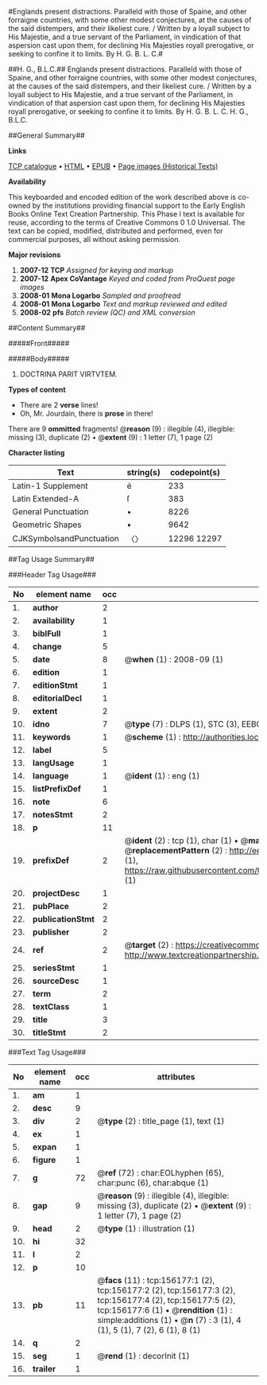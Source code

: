 #Englands present distractions. Paralleld with those of Spaine, and other forraigne countries, with some other modest conjectures, at the causes of the said distempers, and their likeliest cure. / Written by a loyall subject to His Majestie, and a true servant of the Parliament, in vindication of that aspersion cast upon them, for declining His Majesties royall prerogative, or seeking to confine it to limits. By H. G. B. L. C.#

##H. G., B.L.C.##
Englands present distractions. Paralleld with those of Spaine, and other forraigne countries, with some other modest conjectures, at the causes of the said distempers, and their likeliest cure. / Written by a loyall subject to His Majestie, and a true servant of the Parliament, in vindication of that aspersion cast upon them, for declining His Majesties royall prerogative, or seeking to confine it to limits. By H. G. B. L. C.
H. G., B.L.C.

##General Summary##

**Links**

[TCP catalogue](http://www.ota.ox.ac.uk/tcp/)  • 
[HTML](http://tei.it.ox.ac.uk/tcp/Texts-HTML/free/A85/A85800.html)  • 
[EPUB](http://tei.it.ox.ac.uk/tcp/Texts-EPUB/free/A85/A85800.epub) • 
[Page images (Historical Texts)](https://data.historicaltexts.jisc.ac.uk/view?pubId=eebo-99860585e&pageId=eebo-99860585e-156177-1)

**Availability**

This keyboarded and encoded edition of the
	       work described above is co-owned by the institutions
	       providing financial support to the Early English Books
	       Online Text Creation Partnership. This Phase I text is
	       available for reuse, according to the terms of Creative
	       Commons 0 1.0 Universal. The text can be copied,
	       modified, distributed and performed, even for
	       commercial purposes, all without asking permission.

**Major revisions**

1. __2007-12__ __TCP__ *Assigned for keying and markup*
1. __2007-12__ __Apex CoVantage__ *Keyed and coded from ProQuest page images*
1. __2008-01__ __Mona Logarbo__ *Sampled and proofread*
1. __2008-01__ __Mona Logarbo__ *Text and markup reviewed and edited*
1. __2008-02__ __pfs__ *Batch review (QC) and XML conversion*

##Content Summary##

#####Front#####

#####Body#####

1. DOCTRINA PARIT VIRTVTEM.

**Types of content**

  * There are 2 **verse** lines!
  * Oh, Mr. Jourdain, there is **prose** in there!

There are 9 **ommitted** fragments! 
 @__reason__ (9) : illegible (4), illegible: missing (3), duplicate (2)  •  @__extent__ (9) : 1 letter (7), 1 page (2)

**Character listing**


|Text|string(s)|codepoint(s)|
|---|---|---|
|Latin-1 Supplement|é|233|
|Latin Extended-A|ſ|383|
|General Punctuation|•|8226|
|Geometric Shapes|▪|9642|
|CJKSymbolsandPunctuation|〈〉|12296 12297|

##Tag Usage Summary##

###Header Tag Usage###

|No|element name|occ|attributes|
|---|---|---|---|
|1.|__author__|2||
|2.|__availability__|1||
|3.|__biblFull__|1||
|4.|__change__|5||
|5.|__date__|8| @__when__ (1) : 2008-09 (1)|
|6.|__edition__|1||
|7.|__editionStmt__|1||
|8.|__editorialDecl__|1||
|9.|__extent__|2||
|10.|__idno__|7| @__type__ (7) : DLPS (1), STC (3), EEBO-CITATION (1), PROQUEST (1), VID (1)|
|11.|__keywords__|1| @__scheme__ (1) : http://authorities.loc.gov/ (1)|
|12.|__label__|5||
|13.|__langUsage__|1||
|14.|__language__|1| @__ident__ (1) : eng (1)|
|15.|__listPrefixDef__|1||
|16.|__note__|6||
|17.|__notesStmt__|2||
|18.|__p__|11||
|19.|__prefixDef__|2| @__ident__ (2) : tcp (1), char (1)  •  @__matchPattern__ (2) : ([0-9\-]+):([0-9IVX]+) (1), (.+) (1)  •  @__replacementPattern__ (2) : http://eebo.chadwyck.com/downloadtiff?vid=$1&page=$2 (1), https://raw.githubusercontent.com/textcreationpartnership/Texts/master/tcpchars.xml#$1 (1)|
|20.|__projectDesc__|1||
|21.|__pubPlace__|2||
|22.|__publicationStmt__|2||
|23.|__publisher__|2||
|24.|__ref__|2| @__target__ (2) : https://creativecommons.org/publicdomain/zero/1.0/ (1), http://www.textcreationpartnership.org/docs/. (1)|
|25.|__seriesStmt__|1||
|26.|__sourceDesc__|1||
|27.|__term__|2||
|28.|__textClass__|1||
|29.|__title__|3||
|30.|__titleStmt__|2||


###Text Tag Usage###

|No|element name|occ|attributes|
|---|---|---|---|
|1.|__am__|1||
|2.|__desc__|9||
|3.|__div__|2| @__type__ (2) : title_page (1), text (1)|
|4.|__ex__|1||
|5.|__expan__|1||
|6.|__figure__|1||
|7.|__g__|72| @__ref__ (72) : char:EOLhyphen (65), char:punc (6), char:abque (1)|
|8.|__gap__|9| @__reason__ (9) : illegible (4), illegible: missing (3), duplicate (2)  •  @__extent__ (9) : 1 letter (7), 1 page (2)|
|9.|__head__|2| @__type__ (1) : illustration (1)|
|10.|__hi__|32||
|11.|__l__|2||
|12.|__p__|10||
|13.|__pb__|11| @__facs__ (11) : tcp:156177:1 (2), tcp:156177:2 (2), tcp:156177:3 (2), tcp:156177:4 (2), tcp:156177:5 (2), tcp:156177:6 (1)  •  @__rendition__ (1) : simple:additions (1)  •  @__n__ (7) : 3 (1), 4 (1), 5 (1), 7 (2), 6 (1), 8 (1)|
|14.|__q__|2||
|15.|__seg__|1| @__rend__ (1) : decorInit (1)|
|16.|__trailer__|1||
